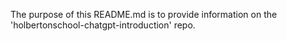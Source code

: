 The purpose of this README.md is to provide information on the 'holbertonschool-chatgpt-introduction' repo.